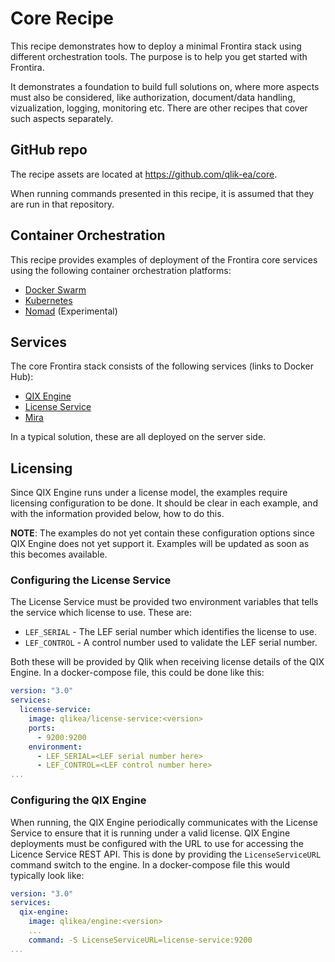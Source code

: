 # Core Recipe

This recipe demonstrates how to deploy a minimal Frontira stack using different orchestration tools. The purpose is to help you get started with Frontira.

It demonstrates a foundation to build full solutions on, where more aspects must also be considered, like authorization, document/data handling, vizualization, logging, monitoring etc. There are other recipes that cover such aspects separately.

## GitHub repo

The recipe assets are located at https://github.com/qlik-ea/core.

When running commands presented in this recipe, it is assumed that they are run in that repository.

## Container Orchestration

This recipe provides examples of deployment of the Frontira core services using the following container orchestration platforms:

- [Docker Swarm](./docker-swarm.md)
- [Kubernetes](./kubernetes.md)
- [Nomad](./nomad.md) (Experimental)

## Services

The core Frontira stack consists of the following services (links to Docker Hub):

- [QIX Engine](https://hub.docker.com/r/qlikea/engine)
- [License Service](https://hub.docker.com/r/qlikea/license-service)
- [Mira](https://hub.docker.com/r/qlikea/mira)

In a typical solution, these are all deployed on the server side.

## Licensing

Since QIX Engine runs under a license model, the examples require licensing configuration to be done. It should be clear in each example, and with the information provided below, how to do this.

**NOTE**: The examples do not yet contain these configuration options since QIX Engine does not yet support it. Examples will be updated as soon as this becomes available.

### Configuring the License Service

The License Service must be provided two environment variables that tells the service which license to use. These are:

- `LEF_SERIAL` - The LEF serial number which identifies the license to use.
- `LEF_CONTROL` - A control number used to validate the LEF serial number.

Both these will be provided by Qlik when receiving license details of the QIX Engine. In a docker-compose file, this could be done like this:

```yml
version: "3.0"
services:
  license-service:
    image: qlikea/license-service:<version>
    ports:
      - 9200:9200
    environment:
      - LEF_SERIAL=<LEF serial number here>
      - LEF_CONTROL=<LEF control number here>
...      
```

### Configuring the QIX Engine

When running, the QIX Engine periodically communicates with the License Service to ensure that it is running under a valid license. QIX Engine deployments must be configured with the URL to use for accessing the Licence Service REST API. This is done by providing the `LicenseServiceURL` command switch to the engine. In a docker-compose file this would typically look like:

```yml
version: "3.0"
services:
  qix-engine:
    image: qlikea/engine:<version>
    ...
    command: -S LicenseServiceURL=license-service:9200
...
```